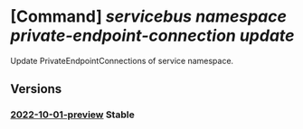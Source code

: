 # [Command] _servicebus namespace private-endpoint-connection update_

Update PrivateEndpointConnections of service namespace.

## Versions

### [2022-10-01-preview](/Resources/mgmt-plane/L3N1YnNjcmlwdGlvbnMve30vcmVzb3VyY2Vncm91cHMve30vcHJvdmlkZXJzL21pY3Jvc29mdC5zZXJ2aWNlYnVzL25hbWVzcGFjZXMve30vcHJpdmF0ZWVuZHBvaW50Y29ubmVjdGlvbnMve30=/2022-10-01-preview.xml) **Stable**

<!-- mgmt-plane /subscriptions/{}/resourcegroups/{}/providers/microsoft.servicebus/namespaces/{}/privateendpointconnections/{} 2022-10-01-preview -->
